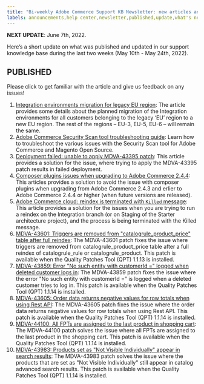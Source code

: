 ```yaml
---
title: "Bi-weekly Adobe Commerce Support KB Newsletter: new articles and updates"
labels: announcements,help center,newsletter,published,update,what's new,Magento,Adobe Commerce,cloud infrastructure,on-premises
---
```


 **NEXT UPDATE**: June 7th, 2022.

Here’s a short update on what was published and updated in our support knowledge base during the last two weeks (May 10th - May 24th, 2022).

## PUBLISHED

Please click to get familiar with the article and give us feedback on any issues!

1. [Integration environments migration for legacy EU region](https://support.magento.com/hc/en-us/articles/6440192257293-Integration-environments-migration-for-legacy-EU-region): The article provides some details about the planned migration of the Integration environments for all customers belonging to the legacy ‘EU’ region to a new EU region. The rest of the regions – EU-3, EU-5, EU-6 – will remain the same.
1. [Adobe Commerce Security Scan tool troubleshooting guide](https://support.magento.com/hc/en-us/articles/6326833232525-Adobe-Commerce-Security-Scan-tool-troubleshooting-guide): Learn how to troubleshoot the various issues with the Security Scan tool for Adobe Commerce and Magento Open Source.
1. [Deployment failed: unable to apply MDVA-43395 patch](https://support.magento.com/hc/en-us/articles/6208159481229-Deployment-failed-unable-to-apply-MDVA-43395-patch): This article provides a solution for the issue, where trying to apply the MDVA-43395 patch results in failed deployment.
1. [Composer plugins issues when upgrading to Adobe Commerce 2.4.4](https://support.magento.com/hc/en-us/articles/6208159481229-Deployment-failed-unable-to-apply-MDVA-43395-patch): This articles provides a solution to avoid the issue with composer plugins when upgrading from Adobe Commerce 2.4.3 and erlier to Adobe Commerce 2.4.4 or higher (when future versions are released).
1. [Adobe Commerce cloud: reindex is terminated with `Killed` message](https://support.magento.com/hc/en-us/articles/6276044808845-Adobe-Commerce-cloud-reindex-is-terminated-with-Killed-message): This article provides a solution for the issues when you are trying to run a reindex on the Integration branch (or on Staging of the Starter architecture project), and the process is being terminated with the Killed message.
1. [MDVA-43601: Triggers are removed from "catalogrule_product_price" table after full reindex](https://support.magento.com/hc/en-us/articles/6180751159565-MDVA-43601-Triggers-are-removed-from-catalogrule-product-price-table-after-full-reindex): The MDVA-43601 patch fixes the issue where triggers are removed from catalogrule_product_price table after a full reindex of catalogrule_rule or catalogrule_product. This patch is available when the Quality Patches Tool (QPT) 1.1.13 is installed.  
1. [MDVA-43859: Error "No such entity with customerId =" logged when deleted customer logs in](https://support.magento.com/hc/en-us/articles/6462616065805-MDVA-43859-Error-No-such-entity-with-customerId-logged-when-deleted-customer-logs-in): The MDVA-43859 patch fixes the issue where the error "No such entity with customerId =" is logged when a deleted customer tries to log in. This patch is available when the Quality Patches Tool (QPT) 1.1.14 is installed.
1. [MDVA-43605: Order data returns negative values for row totals when using Rest API](https://support.magento.com/hc/en-us/articles/6367513950861-MDVA-43605-Order-data-returns-negative-values-for-row-totals-when-using-Rest-API): The MDVA-43605 patch fixes the issue where the order data returns negative values for row totals when using Rest API. This patch is available when the Quality Patches Tool (QPT) 1.1.14 is installed.
1. [MDVA-44100: All FPTs are assigned to the last product in shopping cart](https://support.magento.com/hc/en-us/articles/6370115973389-MDVA-44100-All-FPTs-are-assigned-to-the-last-product-in-shopping-cart): The MDVA-44100 patch solves the issue where all FPTs are assigned to the last product in the shopping cart. This patch is available when the Quality Patches Tool (QPT) 1.1.14 is installed.
1. [MDVA-43983: Products set as "Not Visible Individually" appear in search results](https://support.magento.com/hc/en-us/articles/6344718799501-MDVA-43983-Products-set-as-Not-Visible-Individually-appear-in-search-results): The MDVA-43983 patch solves the issue where the products that are set as "Not Visible Individually" still appear in catalog advanced search results. This patch is available when the Quality Patches Tool (QPT) 1.1.14 is installed.
